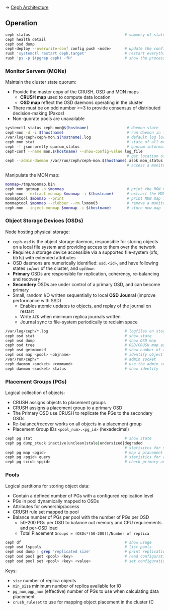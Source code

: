 → [Ceph Architecture](http://docs.ceph.com/docs/jewel/architecture/)

## Operation

```bash
ceph status                                          # summery of state
ceph health detail
ceph osd dump
ceph-deploy --overwrite-conf config push <node>      # update the configuration after changes
rush 'systemctl restart ceph.target'                 # restart everything
rush 'ps -p $(pgrep ceph) -fH'                       # show the processes
```

### Monitor Servers (MONs)

Maintain the cluster state quorum:

* Provide the master copy of the CRUSH, OSD and MON maps
  - **CRUSH map** used to compute data location
  - **OSD map** reflect the OSD daemons operating in the cluster
* There must be on odd number >=3 to provide consensus of distributed decision-making (Paxos)
* Non-quorate pools are unavailable

```bash
systemctl status ceph-mon@$(hostname)                 # daemon state       
ceph-mon -d -i $(hostname)                            # run daemon in foreground
/var/log/ceph/ceph-mon.$(hostname).log                # default log location
ceph mon stat                                         # state of all monitors
ceph -f json-pretty quorum_status                     # quorum information
ceph-conf --name mon.$(hostname) --show-config-value log_file
                                                      # get location of the log file
ceph --admin-daemon /var/run/ceph/ceph-mon.$(hostname).asok mon_status
                                                      # access a monitors admin socket
```

Manipulate the MON map:

```bash
monmap=/tmp/monmap.bin
ceph mon getmap -o $monmap                            # print the MON map if a quorum exists
ceph-mon --extract-monmap $monmap -i $(hostname)      # extract the MON map of ceph-mon stopped
monmaptool $monmap --print                            # print MON map from file
monmaptool $monmap --clobber --rm lxmon03             # remove a monitor
ceph-mon --inject-monmap $monmap -i $(hostname)       # store new map
```

### Object Storage Devices (OSDs)

Node hosting physical storage:

* `ceph-osd` is the object storage daemon, responsible for storing objects on a local file system and providing access to them over the network
* Requires a storage device accessible via a supported file-system (xfs, btrfs) with extended attributes
* OSD daemons are numerically identified: `osd.<id>`, and have following states `in`/`out` of the cluster, and `up`/`down`
* **Primary** OSDs are responsible for replication, coherency, re-balancing and recovery
* **Secondery** OSDs are under control of a primary OSD, and can become primary 
* Small, random I/O written sequentially to local **OSD Jounral** (improve performance with SSD)
  - Enables atomic updates to objects, and replay of the journal on restart
  - Write `ACK` when minimum replica journals written
  - Journal sync to file-system periodically to reclaim space 

```bash
/var/log/ceph/*.log                                  # logfiles on storage servers    
ceph osd stat                                        # show state 
ceph osd dump                                        # show OSD map
ceph osd tree                                        # OSD/CRUSH map as tree
ceph osd getmaxosd                                   # show number of available OSDs
ceph osd map <pool> <objname>                        # identify object location
/var/run/ceph/*                                      # admin socket
ceph daemon <socket> <command>                       # use the admin socket
ceph daemon <socket> status                          # show identity
```

### Placement Groups (PGs)

Logical collection of objects:

* CRUSH assigns objects to placement groups
* CRUSH assigns a placement group to a primary OSD
* The Primary OSD use CRUSH to replicate the PGs to the secondary OSDs
* Re-balance/recover works on all objects in a placement group
* Placement Group IDs `<pool_num>.<pg_id>` (hexadecimal)

```bash
ceph pg stat                                         # show state
ceph pg dump_stuck inactive|unclean|stale|undersized|degraded
                                                     # statisitcs for stuck PGs
ceph pg map <pgid>                                   # map a placement group
ceph pg <pgid> query                                 # statistics for a particular placement group
ceph pg scrub <pgid>                                 # check primary and replicas
```

### Pools

Logical partitions for storing object data:

* Contain a defined number of PGs with a configured replication level
* PGs in pool dynamically mapped to OSDs
* Attributes for ownership/access
* CRUSH rule set mapped to pool
* Balance number of PGs per pool with the number of PGs per OSD 
  - 50-200 PGs per OSD to balance out memory and CPU requirements and per-OSD load
  - Total Placement `Groups = (OSDs*(50-200))/Number of replica`

```bash
ceph df                                              # show usage
ceph osd lspools                                     # list pools
ceph osd dump | grep 'replicated size'               # print replication level
ceph osd pool get <pool> <key>                       # read configuration attribute
ceph osd pool set <pool> <key> <value>               # set configuration attribute
```

Keys:

- `size` number of replica objects
- `min_size` minimum number of replica available for IO
- `pg_num`,`pgp_num` (effective) number of PGs to use when calculating data placement
- `crush_ruleset` to use for mapping object placement in the cluster (C


